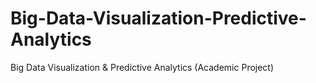 # Big-Data-Visualization-Predictive-Analytics
Big Data Visualization &amp; Predictive Analytics (Academic Project)
